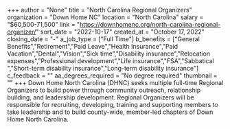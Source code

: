 +++
author = "None"
title = "North Carolina Regional Organizers"
organization = "Down Home NC"
location = "North Carolina"
salary = "$60,500-71,500"
link = "https://downhomenc.org/north-carolina-regional-organizer/"
sort_date = "2022-10-17"
created_at = "October 17, 2022"
closing_date = "-"
a_job_type = ["Full Time"]
b_benefits = ["General Benefits","Retirement","Paid Leave","Health Insurance","Paid Vacation","Dental","Vision","Sick time","Disability insurance","Relocation expenses","Professional development","Life insurance","FSA","Sabbatical ","Short-term disability insurance","Long-term disability insurance"]
c_feedback = ""
aa_degrees_required = "No degree required"
thumbnail = ""
+++
Down Home North Carolina (DHNC) seeks multiple full-time Regional Organizers to build power through community outreach, relationship building, and leadership development. Regional Organizers will be responsible for recruiting, developing, training and supporting members to take leadership and to build county-wide, member-led chapters of Down Home North Carolina.
